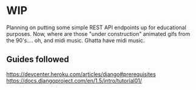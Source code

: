 # WIP
Planning on putting some simple REST API endpoints up for educational purposes. Now, where are those "under construction" animated gifs from the 90's.... oh, and midi music. Ghatta have midi music.

## Guides followed
https://devcenter.heroku.com/articles/django#prerequisites
https://docs.djangoproject.com/en/1.5/intro/tutorial01/

